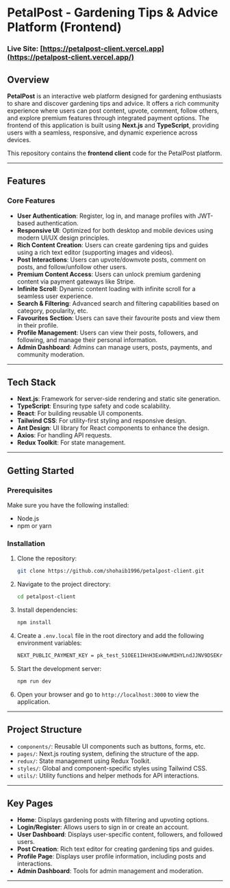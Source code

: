 
# PetalPost - Gardening Tips & Advice Platform (Frontend)

### Live Site: [https://petalpost-client.vercel.app](https://petalpost-client.vercel.app/)

## Overview

**PetalPost** is an interactive web platform designed for gardening enthusiasts to share and discover gardening tips and advice. It offers a rich community experience where users can post content, upvote, comment, follow others, and explore premium features through integrated payment options. The frontend of this application is built using **Next.js** and **TypeScript**, providing users with a seamless, responsive, and dynamic experience across devices.

This repository contains the **frontend client** code for the PetalPost platform.

---

## Features

### Core Features

- **User Authentication**: Register, log in, and manage profiles with JWT-based authentication.
- **Responsive UI**: Optimized for both desktop and mobile devices using modern UI/UX design principles.
- **Rich Content Creation**: Users can create gardening tips and guides using a rich text editor (supporting images and videos).
- **Post Interactions**: Users can upvote/downvote posts, comment on posts, and follow/unfollow other users.
- **Premium Content Access**: Users can unlock premium gardening content via payment gateways like Stripe.
- **Infinite Scroll**: Dynamic content loading with infinite scroll for a seamless user experience.
- **Search & Filtering**: Advanced search and filtering capabilities based on category, popularity, etc.
- **Favourites Section**: Users can save their favourite posts and view them in their profile.
- **Profile Management**: Users can view their posts, followers, and following, and manage their personal information.
- **Admin Dashboard**: Admins can manage users, posts, payments, and community moderation.

---

## Tech Stack

- **Next.js**: Framework for server-side rendering and static site generation.
- **TypeScript**: Ensuring type safety and code scalability.
- **React**: For building reusable UI components.
- **Tailwind CSS**: For utility-first styling and responsive design.
- **Ant Design**: UI library for React components to enhance the design.
- **Axios**: For handling API requests.
- **Redux Toolkit**: For state management.

---

## Getting Started

### Prerequisites

Make sure you have the following installed:

- Node.js
- npm or yarn

### Installation

1. Clone the repository:

   ```bash
   git clone https://github.com/shohaib1996/petalpost-client.git
   ```

2. Navigate to the project directory:

   ```bash
   cd petalpost-client
   ```

3. Install dependencies:

   ```bash
   npm install
   ```

4. Create a `.env.local` file in the root directory and add the following environment variables:

   ```bash
   NEXT_PUBLIC_PAYMENT_KEY = pk_test_51OEE1IHnH3ExHWvMIHYLndJJNV9DSEKrsZDJEMAtq6GO2cRrjcIJBXlStptIJdj8IvjNlX8xwk5lgn3iNcllBPNC00ksupRUTO
   ```

5. Start the development server:

   ```bash
   npm run dev
   ```

6. Open your browser and go to `http://localhost:3000` to view the application.

---

## Project Structure

- `components/`: Reusable UI components such as buttons, forms, etc.
- `pages/`: Next.js routing system, defining the structure of the app.
- `redux/`: State management using Redux Toolkit.
- `styles/`: Global and component-specific styles using Tailwind CSS.
- `utils/`: Utility functions and helper methods for API interactions.

---

## Key Pages

- **Home**: Displays gardening posts with filtering and upvoting options.
- **Login/Register**: Allows users to sign in or create an account.
- **User Dashboard**: Displays user-specific content, followers, and followed users.
- **Post Creation**: Rich text editor for creating gardening tips and guides.
- **Profile Page**: Displays user profile information, including posts and interactions.
- **Admin Dashboard**: Tools for admin management and moderation.

---

